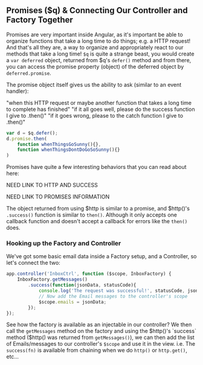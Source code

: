 ## Promises ($q) &amp; Connecting Our Controller and Factory Together

Promises are very important inside Angular, as it's important be able to organize functions that take a long time to do things; e.g. a HTTP request!  And that's all they are, a way to organize and appropriately react to our methods that take a long time!  `$q` is quite a strange beast, you would create a `var deferred` object, returned from $q's `defer()` method and from there, you can access the promise property (object) of the deferred object by `deferred.promise`.

The promise object itself gives us the ability to ask (similar to an event handler):

"when this HTTP request or maybe another function that takes a long time to complete has finished"
"if it all goes well, please do the success function I give to .then()"
"if it goes wrong, please to the catch function I give to .then()"

```js
var d = $q.defer();
d.promise.then(
    function whenThingsGoSunny(){},
    function whenThingsDontDoGoSoSunny(){}
)
```

Promises have quite a few interesting behaviors that you can read about here:

NEED LINK TO HTTP AND SUCCESS

NEED LINK TO PROMISES INFORMATION

The object returned from using $http is similar to a promise, and $http()'s `.success()` function is similar to `then()`.  Although it only accepts one callback function and doesn't accept a callback for errors like the `then()` does.

### Hooking up the Factory and Controller

We've got some basic email data inside a Factory setup, and a Controller, so let's connect the two:

```js
app.controller('InboxCtrl', function ($scope, InboxFactory) {
    InboxFactory.getMessages()
        .success(function(jsonData, statusCode){
            console.log('The request was successful!', statusCode, jsonData);
            // Now add the Email messages to the controller's scope
            $scope.emails = jsonData;
        });
});
```

See how the factory is available as an injectable in our controller?  We then call the `getMessages` method on the factory and using the $http()'s `success` method ($http() was returned from `getMessages()`), we can then add the list of Emails/messages to our controller's `$scope` and use it in the view. i.e. The `success(fn)` is available from chaining when we do `http()` or `http.get()`, etc&hellip;